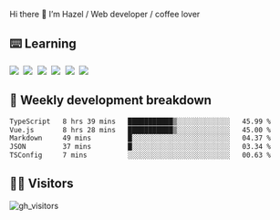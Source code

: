 
Hi there 👋 I’m Hazel / Web developer / coffee lover

## ⌨️ Learning

<samp>
 <a href="https://github.com/vuejs/core"><img src="https://api.iconify.design/logos:vue.svg" /></a>
  <a href="https://github.com/vuejs/core"><img src="https://api.iconify.design/logos:react.svg" /></a>
  <a href="https://github.com/solidjs/solid"><img src="https://api.iconify.design/logos:solidjs.svg" /></a>
  <a href="https://github.com/vitejs/vite"><img src="https://api.iconify.design/logos:vitejs.svg" /></a>
  <a href="https://github.com/microsoft/TypeScript"><img src="https://api.iconify.design/logos:typescript-icon.svg" /></a> 
  <a href="https://github.com/unocss/unocss"><img src="https://api.iconify.design/logos:unocss.svg" /></a>
  

</samp>


## 🦀 Weekly development breakdown

<!--START_SECTION:waka-->

```txt
TypeScript   8 hrs 39 mins   ███████████▒░░░░░░░░░░░░░   45.99 %
Vue.js       8 hrs 28 mins   ███████████▒░░░░░░░░░░░░░   45.00 %
Markdown     49 mins         █░░░░░░░░░░░░░░░░░░░░░░░░   04.37 %
JSON         37 mins         █░░░░░░░░░░░░░░░░░░░░░░░░   03.34 %
TSConfig     7 mins          ░░░░░░░░░░░░░░░░░░░░░░░░░   00.63 %
```

<!--END_SECTION:waka-->
## 👬🏻 Visitors

![gh_visitors](https://profile-counter.glitch.me/Hazel-Lin/count.svg)

